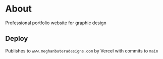 # About

Professional portfolio website for graphic design

## Deploy

Publishes to `www.meghanbuteradesigns.com` by Vercel with commits to `main`

